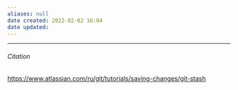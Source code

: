 ```yaml
---
aliases: null
date created: 2022-02-02 16:04
date updated:
---
```



---

###### Citation

https://www.atlassian.com/ru/git/tutorials/saving-changes/git-stash

